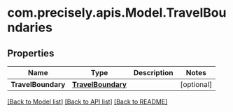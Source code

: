 
# com.precisely.apis.Model.TravelBoundaries

## Properties

Name | Type | Description | Notes
------------ | ------------- | ------------- | -------------
**TravelBoundary** | [**TravelBoundary**](TravelBoundary.md) |  | [optional] 

[[Back to Model list]](../README.md#documentation-for-models)
[[Back to API list]](../README.md#documentation-for-api-endpoints)
[[Back to README]](../README.md)

